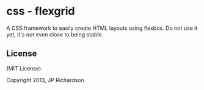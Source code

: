 css - flexgrid
==============

A CSS framework to easily create HTML layouts using flexbox. Do not use it yet, it's not even close to being stable.


License
--------

(MIT License)

Copyright 2013, JP Richardson